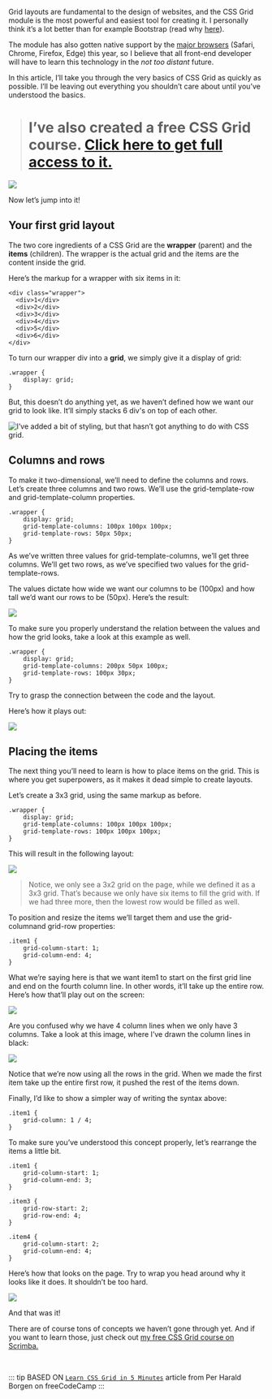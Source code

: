 
Grid layouts are fundamental to the design of websites, and the CSS Grid module is the most powerful and easiest tool for creating it. I personally think it’s a lot better than for example Bootstrap (read why [here](https://hackernoon.com/how-css-grid-beats-bootstrap-85d5881cf163)).

The module has also gotten native support by the [major browsers](https://caniuse.com/#feat=css-grid) (Safari, Chrome, Firefox, Edge) this year, so I believe that all front-end developer will have to learn this technology in the *not too distant* future.

In this article, I’ll take you through the very basics of CSS Grid as quickly as possible. I’ll be leaving out everything you shouldn’t care about until you’ve understood the basics.
> # I’ve also created a free CSS Grid course. [Click here to get full access to it.](https://scrimba.com/g/gR8PTE)

![](https://cdn-images-1.medium.com/max/5696/1*T8nvKEYxNZq0UhpF-bsmEA.png)

Now let’s jump into it!

## Your first grid layout

The two core ingredients of a CSS Grid are the **wrapper** (parent) and the **items** (children). The wrapper is the actual grid and the items are the content inside the grid.

Here’s the markup for a wrapper with six items in it:

    <div class="wrapper">
      <div>1</div>
      <div>2</div>
      <div>3</div>
      <div>4</div>
      <div>5</div>
      <div>6</div>
    </div>

To turn our wrapper div into a **grid**, we simply give it a display of grid:

    .wrapper {
        display: grid;
    }

But, this doesn’t do anything yet, as we haven’t defined how we want our grid to look like. It’ll simply stacks 6 div's on top of each other.

![I’ve added a bit of styling, but that hasn’t got anything to do with CSS grid.](https://cdn-images-1.medium.com/max/3744/1*vTY7C5FMIp8OLkjrgp-vBg.png)

## Columns and rows

To make it two-dimensional, we’ll need to define the columns and rows. Let’s create three columns and two rows. We’ll use the grid-template-row and grid-template-column properties.

    .wrapper {
        display: grid;
        grid-template-columns: 100px 100px 100px;
        grid-template-rows: 50px 50px;
    }

As we’ve written three values for grid-template-columns, we’ll get three columns. We’ll get two rows, as we’ve specified two values for the grid-template-rows.

The values dictate how wide we want our columns to be (100px) and how tall we’d want our rows to be (50px). Here’s the result:

![](https://cdn-images-1.medium.com/max/2136/1*fJNIdDiScjhI9CZjdxv3Eg.png)

To make sure you properly understand the relation between the values and how the grid looks, take a look at this example as well.

    .wrapper {
        display: grid;
        grid-template-columns: 200px 50px 100px;
        grid-template-rows: 100px 30px;
    }

Try to grasp the connection between the code and the layout.

Here’s how it plays out:

![](https://cdn-images-1.medium.com/max/2780/1*M9WbiVEFcseUCW6qeG4lSQ.png)

## Placing the items

The next thing you’ll need to learn is how to place items on the grid. This is where you get superpowers, as it makes it dead simple to create layouts.

Let’s create a 3x3 grid, using the same markup as before.

    .wrapper {
        display: grid;
        grid-template-columns: 100px 100px 100px;
        grid-template-rows: 100px 100px 100px;
    }

This will result in the following layout:

![](https://cdn-images-1.medium.com/max/2808/1*WxIT0z8OH7-rkoFMg5fwRw.png)
>  Notice, we only see a 3x2 grid on the page, while we defined it as a 3x3 grid. That’s because we only have six items to fill the grid with. If we had three more, then the lowest row would be filled as well.

To position and resize the items we’ll target them and use the grid-columnand grid-row properties:

    .item1 {
        grid-column-start: 1;
        grid-column-end: 4;
    }

What we’re saying here is that we want item1 to start on the first grid line and end on the fourth column line. In other words, it’ll take up the entire row. Here’s how that’ll play out on the screen:

![](https://cdn-images-1.medium.com/max/3292/1*he7CoAzdQB3sei_WpHOtNg.png)

Are you confused why we have 4 column lines when we only have 3 columns. Take a look at this image, where I’ve drawn the column lines in black:

![](https://cdn-images-1.medium.com/max/3292/1*l-adYpQCGve7W6DWY949pw.png)

Notice that we’re now using all the rows in the grid. When we made the first item take up the entire first row, it pushed the rest of the items down.

Finally, I’d like to show a simpler way of writing the syntax above:

    .item1 {
        grid-column: 1 / 4;
    }

To make sure you’ve understood this concept properly, let’s rearrange the items a little bit.

    .item1 {
        grid-column-start: 1;
        grid-column-end: 3;
    }

    .item3 {
        grid-row-start: 2;
        grid-row-end: 4;
    }

    .item4 {
        grid-column-start: 2;
        grid-column-end: 4;
    }

Here’s how that looks on the page. Try to wrap you head around why it looks like it does. It shouldn’t be too hard.

![](https://cdn-images-1.medium.com/max/3284/1*QDSybpxjXSat6UtoHgUapQ.png)

And that was it!

There are of course tons of concepts we haven’t gone through yet. And if you want to learn those, just check out [my free CSS Grid course on Scrimba.](https://scrimba.com/g/gR8PTE)

<br>

::: tip BASED ON
[`Learn CSS Grid in 5 Minutes`](https://medium.freecodecamp.org/learn-css-grid-in-5-minutes-f582e87b1228)  article from Per Harald Borgen on freeCodeCamp
:::